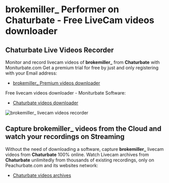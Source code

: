 # brokemiller_ Performer on Chaturbate - Free LiveCam videos downloader

## Chaturbate Live Videos Recorder

Monitor and record livecam videos of **brokemiller_** from **Chaturbate** with Moniturbate.com
Get a premium trial for free by just and only registering with your Email address:
* [brokemiller_ Premium videos downloader](https://moniturbate.com/request-demo-licence-key.html)

Free livecam videos downloader - Moniturbate Software:
* [Chaturbate videos downloader](https://moniturbate.com/moniturbate-download-software.html)

![brokemiller_ livecam videos recorder](https://peachurnet.com/templates/moniturbate-software.png)


## Capture brokemiller_ videos from the Cloud and watch your recordings on Streaming

Without the need of downloading a software, capture **brokemiller_** livecam videos from **Chaturbate** 100% online.
Watch Livecam archives from **Chaturbate** unlimitedly from thousands of existing recordings, only on Peachurbate.com and its websites network:
* [Chaturbate videos archives](https://peachurnet.com/)